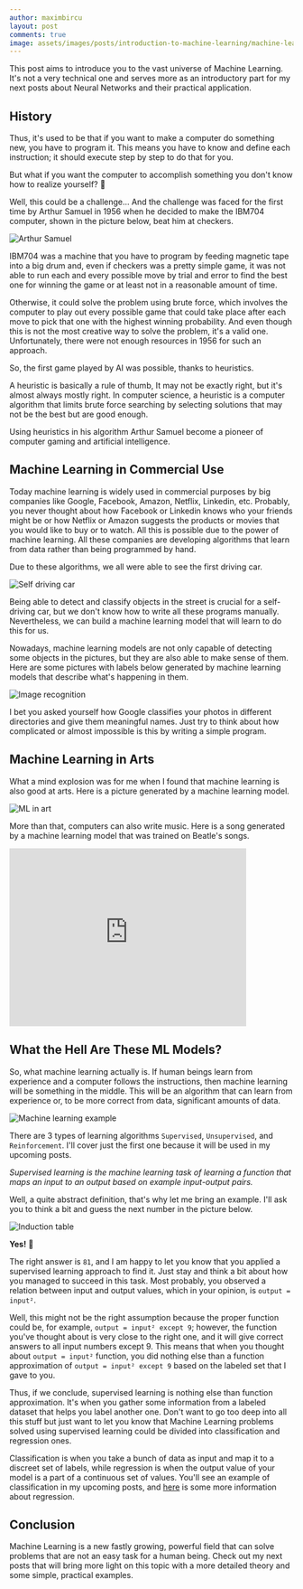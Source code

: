 ```yaml
---
author: maximbircu
layout: post
comments: true
image: assets/images/posts/introduction-to-machine-learning/machine-learning.jpg
---
```

This post aims to introduce you to the vast universe of Machine Learning. It's not a very technical one and serves more 
as an introductory part for my next posts about Neural Networks and their practical application.

## History

Thus, it's used to be that if you want to make a computer do something new, you have to program it. 
This means you have to know and define each instruction; it should execute step by step to do that for you.

But what if you want the computer to accomplish something you don't know how to realize yourself? :thinking:

Well, this could be a challenge… And the challenge was faced for the first time by Arthur Samuel in 1956 
when he decided to make the IBM704 computer, shown in the picture below, beat him at checkers.

<img alt="Arthur Samuel" src="{{ site.baseUrl }}/assets/images/posts/introduction-to-machine-learning/arthur_samuel.jpg" />

IBM704 was a machine that you have to program by feeding magnetic tape into a big drum and, even if checkers was 
a pretty simple game, it was not able to run each and every possible move by trial and error to find the best one for 
winning the game or at least not in a reasonable amount of time.


Otherwise, it could solve the problem using brute force, which involves the computer to play out every possible game 
that could take place after each move to pick that one with the highest winning probability. 
And even though this is not the most creative way to solve the problem, it's a valid one. Unfortunately, there were not
enough resources in 1956 for such an approach. 

So, the first game played by AI was possible, thanks to heuristics.

A heuristic is basically a rule of thumb, It may not be exactly right, but it's almost always mostly right. 
In computer science, a heuristic is a computer algorithm that limits brute force searching by selecting solutions 
that may not be the best but are good enough.

Using heuristics in his algorithm Arthur Samuel become a pioneer of computer gaming and artificial intelligence.

## Machine Learning in Commercial Use

Today machine learning is widely used in commercial purposes by big companies like Google, Facebook, Amazon, Netflix, 
Linkedin, etc. Probably, you never thought about how Facebook or Linkedin knows who your friends might be or how Netflix
or Amazon suggests the products or movies that you would like to buy or to watch. All this is possible due to the power
of machine learning. All these companies are developing algorithms that learn from data rather than being programmed 
by hand.

Due to these algorithms, we all were able to see the first driving car.

<img alt="Self driving car" src="{{ site.baseUrl }}/assets/images/posts/introduction-to-machine-learning/self_driving_car.jpeg" />

Being able to detect and classify objects in the street is crucial for a self-driving car, but we don't know how to 
write all these programs manually. Nevertheless, we can build a machine learning model that will learn to do this for us.

Nowadays, machine learning models are not only capable of detecting some objects in the pictures, but they are also able
to make sense of them. Here are some pictures with labels below generated by machine learning models that describe 
what's happening in them.

<img alt="Image recognition" src="{{ site.baseUrl }}/assets/images/posts/introduction-to-machine-learning/image-recognition.jpg" />

I bet you asked yourself how Google classifies your photos in different directories and give them meaningful names. 
Just try to think about how complicated or almost impossible is this by writing a simple program.

## Machine Learning in Arts

What a mind explosion was for me when I found that machine learning is also good at arts. 
Here is a picture generated by a machine learning model.

<img alt="ML in art" src="{{ site.baseUrl }}/assets/images/posts/introduction-to-machine-learning/art_2.jpeg" />

More than that, computers can also write music. Here is a song generated by a machine learning model that was trained 
on Beatle's songs.

<iframe width="420" height="315" src="http://www.youtube.com/embed/LSHZ_b05W7o" frameborder="0" allowfullscreen></iframe>

## What the Hell Are These ML Models?

So, what machine learning actually is. If human beings learn from experience and a computer follows the instructions, 
then machine learning will be something in the middle. This will be an algorithm that can learn from experience or, to 
be more correct from data, significant amounts of data.

<img alt="Machine learning example" src="{{ site.baseUrl }}/assets/images/posts/introduction-to-machine-learning/machine-learning-example.png" />

There are 3 types of learning algorithms `Supervised`, `Unsupervised`, and `Reinforcement`. 
I'll cover just the first one because it will be used in my upcoming posts.

_Supervised learning is the machine learning task of learning a function that maps an input to an output based on example
input-output pairs._ 

Well, a quite abstract definition, that's why let me bring an example.
I'll ask you to think a bit and guess the next number in the picture below.

<img alt="Induction table" src="{{ site.baseUrl }}/assets/images/posts/introduction-to-machine-learning/induction-example.png" />

**Yes!** :tada:

The right answer is `81`, and I am happy to let you know that you applied a supervised learning approach to find it. 
Just stay and think a bit about how you managed to succeed in this task. Most probably, you observed a relation between 
input and output values, which in your opinion, is `output = input²`. 

Well, this might not be the right assumption because the proper function could be, for example, 
`output = input² except 9`; however, the function you've thought about is very close to the right one, and it will 
give correct answers to all input numbers except 9. This means that when you thought about `output = input²` function, 
you did nothing else than a function approximation of `output = input² except 9` based on the labeled set that I gave to you.

Thus, if we conclude, supervised learning is nothing else than function approximation. It's when you gather some 
information from a labeled dataset that helps you label another one. Don't want to go too deep into all this stuff but 
just want to let you know that Machine Learning problems solved using supervised learning could be divided into 
classification and regression ones.

Classification is when you take a bunch of data as input and map it to a discreet set of labels, while regression is 
when the output value of your model is a part of a continuous set of values. 
You'll see an example of classification in my upcoming posts, 
and [here](https://www.analyticsvidhya.com/blog/2015/08/comprehensive-guide-regression/) is some more information about 
regression.

## Conclusion

Machine Learning is a new fastly growing, powerful field that can solve problems that are not an easy task for a human 
being. Check out my next posts that will bring more light on this topic with a more detailed theory and some simple, 
practical examples.
